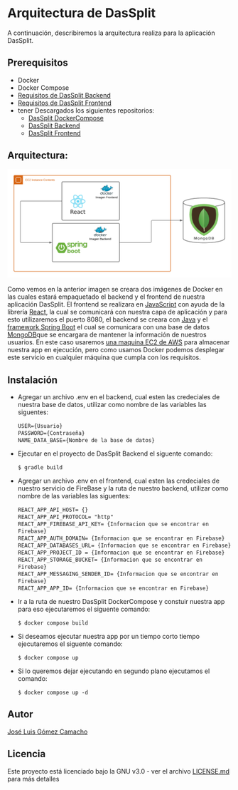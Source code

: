 # Arquitectura de DasSplit

A continuación, describiremos la arquitectura realiza para la aplicación DasSplit.

## Prerequisitos
- Docker
- Docker Compose
- [Requisitos de DasSplit Backend](https://github.com/Jose-Gomez-C/DasSplit-Backend/blob/main/README.md)
- [Requisitos de DasSplit Frontend](https://github.com/Jose-Gomez-C/DasSplit-Frontend/blob/main/README.md)
- tener Descargados los siguientes repositorios:
  - [DasSplit DockerCompose](https://github.com/Jose-Gomez-C/DasSplit-DockerCompose)
  - [DasSplit Backend](https://github.com/Jose-Gomez-C/DasSplit-Backend)
  - [DasSplit Frontend](https://github.com/Jose-Gomez-C/DasSplit-Frontend)

## Arquitectura:
![](https://github.com/Jose-Gomez-C/DasSplit-DockerCompose/blob/main/img/Diagrama%20en%20blanco.png?raw=true)

Como vemos en la anterior imagen se creara dos imágenes de Docker en las cuales estará empaquetado el backend y el frontend de nuestra aplicación DasSplit. El frontend se realizara en [JavaScript](https://developer.mozilla.org/es/docs/Web/JavaScript) con ayuda de la librería [React](https://es.reactjs.org), la cual se comunicará con nuestra capa de aplicación y para esto utilizaremos el puerto 8080, el backend se creara con [Java](https://www.java.com/es/download/help/whatis_java.html) y el  [framework Spring Boot](https://spring.io/projects/spring-boot) el cual se  comunicara con una base de datos  [MongoDB](https://www.mongodb.com/es)que se encargara de mantener la información de nuestros usuarios. En este caso usaremos [una maquina EC2 de AWS](https://aws.amazon.com/es/ec2/?trk=58ace84c-cd27-448f-9f64-ec1187db737b&sc_channel=ps&sc_campaign=acquisition&sc_medium=ACQ-P|PS-GO|Brand|Desktop|SU|Compute|EC2|LATAMO|ES|Text&s_kwcid=AL!4422!3!590500029748!e!!g!!amazon%20ec2%20vps&ef_id=Cj0KCQjw1ZeUBhDyARIsAOzAqQIA-Kluq3NdQHaUUppxb3u2aA6mrwalDLN1BowpMnndPZmcs_OdWJkaAqwtEALw_wcB:G:s&s_kwcid=AL!4422!3!590500029748!e!!g!!amazon%20ec2%20vps) para almacenar nuestra app en ejecución, pero como usamos Docker podemos desplegar este servicio en cualquier máquina que cumpla con los requisitos.

## Instalación

- Agregar un archivo .env en el backend, cual esten las credeciales de nuestra base de datos, utilizar como nombre de las variables las siguentes:
  ~~~
  USER={Usuario}
  PASSWORD={Contraseña}
  NAME_DATA_BASE={Nombre de la base de datos}
  ~~~
- Ejecutar en el proyecto de DasSplit Backend el siguente comando:
  ~~~
  $ gradle build
  ~~~
- Agregar un archivo .env en el frontend, cual esten las credeciales de nuestro servicio de FireBase y la ruta de nuestro backend, utilizar como nombre de las variables las siguentes:
  ~~~
  REACT_APP_API_HOST= {}
  REACT_APP_API_PROTOCOL= "http"
  REACT_APP_FIREBASE_API_KEY= {Informacion que se encontrar en Firebase}
  REACT_APP_AUTH_DOMAIN= {Informacion que se encontrar en Firebase}
  REACT_APP_DATABASES_URL= {Informacion que se encontrar en Firebase}
  REACT_APP_PROJECT_ID = {Informacion que se encontrar en Firebase}
  REACT_APP_STORAGE_BUCKET= {Informacion que se encontrar en Firebase}
  REACT_APP_MESSAGING_SENDER_ID= {Informacion que se encontrar en Firebase}
  REACT_APP_APP_ID= {Informacion que se encontrar en Firebase}
  ~~~
- Ir a la ruta de nuestro DasSplit DockerCompose y constuir nuestra app para eso ejecutaremos el siguente comando:
  ~~~
  $ docker compose build
  ~~~
- Si deseamos ejecutar nuestra app por un tiempo corto tiempo ejecutaremos el siguente comando:
  ~~~
  $ docker compose up
  ~~~
- Si lo queremos dejar ejecutando en segundo plano ejecutamos el comando:
  ~~~
  $ docker compose up -d 
  ~~~
## Autor

[José Luis Gómez Camacho](https://github.com/Jose-Gomez-C)

## Licencia
Este proyecto está licenciado bajo la GNU v3.0 - ver el archivo [LICENSE.md](https://github.com/Jose-Gomez-C/DasSplit-DockerCompose/blob/main/LICENSE.md) para más detalles
